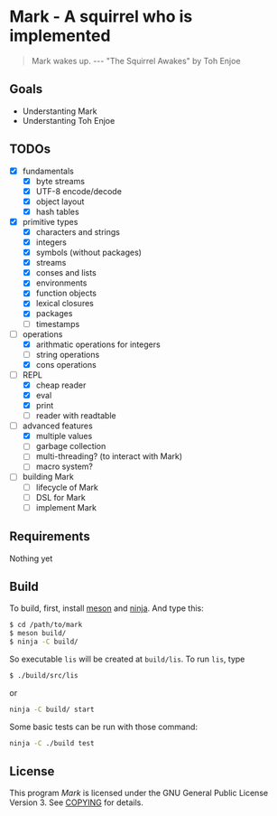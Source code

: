 # Mark - A squirrel who is implemented

> Mark wakes up.
> --- "The Squirrel Awakes" by Toh Enjoe

## Goals

* Understanting Mark
* Understanting Toh Enjoe

## TODOs

- [x] fundamentals
  - [x] byte streams
  - [x] UTF-8 encode/decode
  - [x] object layout
  - [x] hash tables
- [x] primitive types
  - [x] characters and strings
  - [x] integers
  - [x] symbols (without packages)
  - [x] streams
  - [x] conses and lists
  - [x] environments
  - [x] function objects
  - [x] lexical closures
  - [x] packages
  - [ ] timestamps
- [ ] operations
  - [x] arithmatic operations for integers
  - [ ] string operations
  - [x] cons operations
- [ ] REPL
  - [x] cheap reader
  - [x] eval
  - [x] print
  - [ ] reader with readtable
- [ ] advanced features
  - [x] multiple values
  - [ ] garbage collection
  - [ ] multi-threading? (to interact with Mark)
  - [ ] macro system?
- [ ] building Mark
  - [ ] lifecycle of Mark
  - [ ] DSL for Mark
  - [ ] implement Mark

## Requirements

Nothing yet

## Build

To build, first, install [meson](https://mesonbuild.com/) and [ninja](https://ninja-build.org/). And type this:

```sh
$ cd /path/to/mark
$ meson build/
$ ninja -C build/
```

So executable `lis` will be created at `build/lis`. To run `lis`, type

```sh
$ ./build/src/lis
```

or

```sh
ninja -C build/ start
```

Some basic tests can be run with those command:

```sh
ninja -C ./build test
```

## License

This program *Mark* is licensed under the GNU General Public License Version 3. See [COPYING](COPYING) for details.
